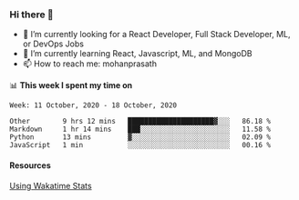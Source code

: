 ### Hi there 👋

- 🔭 I’m currently looking for a React Developer, Full Stack Developer, ML, or DevOps Jobs
- 🌱 I’m currently learning React, Javascript, ML, and MongoDB
- 📫 How to reach me: mohanprasath

📊 **This week I spent my time on**
<!--START_SECTION:waka-->
```text
Week: 11 October, 2020 - 18 October, 2020

Other        9 hrs 12 mins   █████████████████████▓░░░   86.18 % 
Markdown     1 hr 14 mins    ███░░░░░░░░░░░░░░░░░░░░░░   11.58 % 
Python       13 mins         ▓░░░░░░░░░░░░░░░░░░░░░░░░   02.09 % 
JavaScript   1 min           ░░░░░░░░░░░░░░░░░░░░░░░░░   00.16 % 
```
<!--END_SECTION:waka-->

#### Resources
[Using Wakatime Stats](https://github.com/marketplace/actions/waka-readme)
